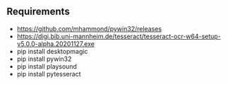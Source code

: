 ## Requirements

*	https://github.com/mhammond/pywin32/releases
*	https://digi.bib.uni-mannheim.de/tesseract/tesseract-ocr-w64-setup-v5.0.0-alpha.20201127.exe
*	pip install desktopmagic
*	pip install pywin32
*	pip install playsound
*	pip install pytesseract
